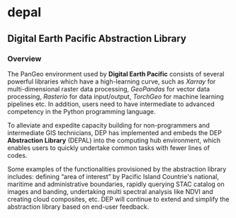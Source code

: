 # depal

## Digital Earth Pacific Abstraction Library

### Overview
The PanGeo environment used by **Digital Earth Pacific** consists of several powerful libraries which have a high-learning curve,
such as *Xarray* for multi-dimensional raster data processing, *GeoPandas* for vector data processing, *Rasterio* for
data input/output, *TorchGeo* for machine learning pipelines etc. In addition, users need to have intermediate to
advanced competency in the Python programming language.

To alleviate and expedite capacity building for non-programmers and intermediate GIS technicians, DEP has implemented and
embeds the DEP **Abstraction Library** (DEPAL) into the computing hub environment, which enables users to
quickly undertake common tasks with fewer lines of codes.

Some examples of the functionalities provisioned by the abstraction library includes: defining “area of interest”
by Pacific Island Countrie's national, maritime and administrative boundaries, rapidly querying STAC catalog on images and banding,
undertaking multi spectral analysis like NDVI and creating cloud composites, etc. DEP will continue to extend
and simplify the abstraction library based on end-user feedback.




